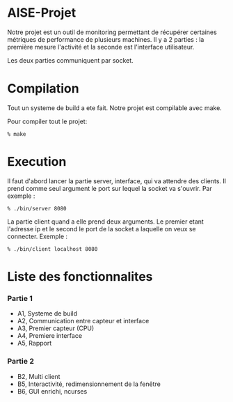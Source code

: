 # AISE-Projet

Notre projet est un outil de monitoring permettant de récupérer certaines métriques de performance de plusieurs machines.
Il y a 2 parties : la première mesure l'activité et la seconde est l'interface utilisateur.

Les deux parties communiquent par socket.

# Compilation

Tout un systeme de build a ete fait.
Notre projet est compilable avec make.

Pour compiler tout le projet:

	% make

# Execution

Il faut d'abord lancer la partie server, interface, qui va attendre des clients.
Il prend comme seul argument le port sur lequel la socket va s'ouvrir.
Par exemple :

	% ./bin/server 8080

La partie client quand a elle prend deux arguments.
Le premier etant l'adresse ip et le second le port de la socket a laquelle on veux se connecter.
Exemple :

	% ./bin/client localhost 8080

# Liste des fonctionnalites

### Partie 1
* A1, Systeme de build
* A2, Communication entre capteur et interface
* A3, Premier capteur (CPU)
* A4, Premiere interface
* A5, Rapport

### Partie 2
* B2, Multi client
* B5, Interactivité, redimensionnement de la fenêtre
* B6, GUI enrichi, ncurses

